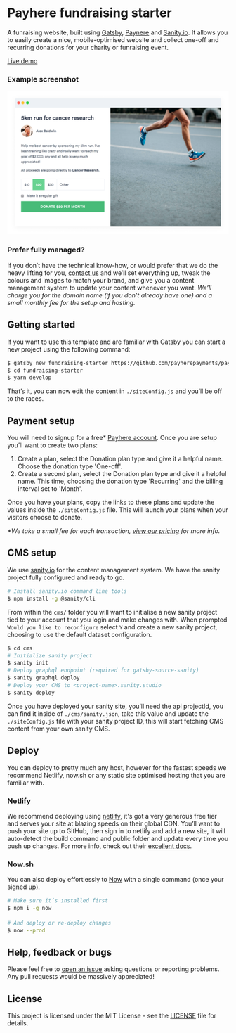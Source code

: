 # Payhere fundraising starter

A funraising website, built using [Gatsby](https://www.gatsbyjs.org), [Paynere](https://payhere.co) and [Sanity.io](https://www.sanity.io/). It allows you to easily create a nice, mobile-optimised website and collect one-off and recurring donations for your charity or funraising event.

[Live demo](https://fundraising.now.sh/)

### Example screenshot

![Funraising example](./fundraiser-example.png)

### Prefer fully managed?

If you don’t have the technical know-how, or would prefer that we do the heavy lifting for you, [contact us](mailto:hello@payhere.co) and we’ll set everything up, tweak the colours and images to match your brand, and give you a content management system to update your content whenever you want. *We’ll charge you for the domain name (if you don’t already have one) and a small monthly fee for the setup and hosting.*

## Getting started

If you want to use this template and are familiar with Gatsby you can start a new project using the following command:

```sh
$ gatsby new fundraising-starter https://github.com/payherepayments/payhere-starter-fundraising
$ cd fundraising-starter
$ yarn develop
```

That’s it, you can now edit the content in `./siteConfig.js` and you’ll be off to the races.

## Payment setup

You will need to signup for a free* [Payhere account](https://app.payhere.co/signups/new?plan=starter). Once you are setup you’ll want to create two plans:

1. Create a plan, select the Donation plan type and give it a helpful name. Choose the donation type 'One-off'.
2. Create a second plan, select the Donation plan type and give it a helpful name. This time, choosing the donation type 'Recurring' and the billing interval set to 'Month'.

Once you have your plans, copy the links to these plans and update the values inside the `./siteConfig.js` file. This will launch your plans when your visitors choose to donate.

*\*We take a small fee for each transaction, [view our pricing](https://payhere.co/pricing/) for more info.*

## CMS setup

We use [sanity.io](https://www.sanity.io/) for the content management system. We have the sanity project fully configured and ready to go.

```sh
# Install sanity.io command line tools
$ npm install -g @sanity/cli
```

From within the `cms/` folder you will want to initialise a new sanity project tied to your account that you login and make changes with. When prompted `Would you like to reconfigure` select `Y` and create a new sanity project, choosing to use the default dataset configuration.

```sh
$ cd cms
# Initialize sanity project
$ sanity init
# Deploy graphql endpoint (required for gatsby-source-sanity)
$ sanity graphql deploy
# Deploy your CMS to <project-name>.sanity.studio
$ sanity deploy
```

Once you have deployed your sanity site, you’ll need the api projectId, you can find it inside of `./cms/sanity.json`, take this value and update the `./siteConfig.js` file with your sanity project ID, this will start fetching CMS content from your own sanity CMS.

## Deploy

You can deploy to pretty much any host, however for the fastest speeds we recommend Netlify, now.sh or any static site optimised hosting that you are familiar with.

### Netlify

We recommend deploying using [netlify](https://www.netlify.com/), it's got a very generous free tier and serves your site at blazing speeds on their global CDN. You’ll want to push your site up to GitHub, then sign in to netlify and add a new site, it will auto-detect the build command and public folder and update every time you push up changes. For more info, check out their [excellent docs](https://docs.netlify.com/#get-started).

### Now.sh

You can also deploy effortlessly to [Now](https://zeit.co/home) with a single command (once your signed up).

```sh
# Make sure it’s installed first
$ npm i -g now

# And deploy or re-deploy changes
$ now --prod
```

## Help, feedback or bugs

Please feel free to [open an issue](/payherepayments/payhere-starter-fundraising/issues/new) asking questions or reporting problems. Any pull requests would be massively appreciated!

## License

This project is licensed under the MIT License - see the [LICENSE](LICENSE) file for details.
